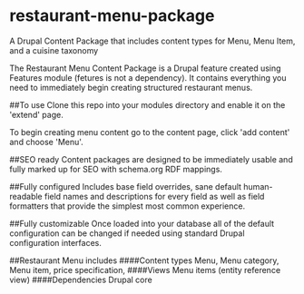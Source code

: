# restaurant-menu-package
A Drupal Content Package that includes content types for Menu, Menu Item, and a cuisine taxonomy

The Restaurant Menu Content Package is a Drupal feature created using Features module (fetures is not a dependency). It contains everything you need to immediately begin creating structured restaurant menus.

##To use
Clone this repo into your modules directory and enable it on the 'extend' page. 

To begin creating menu content go to the content page, click 'add content' and choose 'Menu'.

##SEO ready
Content packages are designed to be immediately usable and fully marked up for SEO with schema.org RDF mappings. 

##Fully configured
Includes base field overrides, sane default human-readable field names and descriptions for every field as well as field formatters that provide the simplest most common experience. 

##Fully customizable
Once loaded into your database all of the default configuration can be changed if needed using standard Drupal configuration interfaces.

##Restaurant Menu includes 
####Content types
Menu, Menu category, Menu item, price specification, 
####Views
Menu items (entity reference view)
####Dependencies
Drupal core






